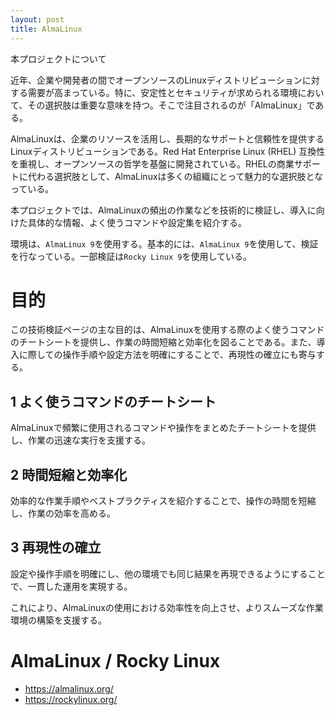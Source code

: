 ```yaml
---
layout: post
title: AlmaLinux
---
```


本プロジェクトについて

近年、企業や開発者の間でオープンソースのLinuxディストリビューションに対する需要が高まっている。特に、安定性とセキュリティが求められる環境において、その選択肢は重要な意味を持つ。そこで注目されるのが「AlmaLinux」である。

AlmaLinuxは、企業のリソースを活用し、長期的なサポートと信頼性を提供するLinuxディストリビューションである。Red Hat Enterprise Linux (RHEL) 互換性を重視し、オープンソースの哲学を基盤に開発されている。RHELの商業サポートに代わる選択肢として、AlmaLinuxは多くの組織にとって魅力的な選択肢となっている。

本プロジェクトでは、AlmaLinuxの頻出の作業などを技術的に検証し、導入に向けた具体的な情報、よく使うコマンドや設定集を紹介する。

環境は、`AlmaLinux 9`を使用する。基本的には、`AlmaLinux 9`を使用して、検証を行なっている。一部検証は`Rocky Linux 9`を使用している。

# 目的

この技術検証ページの主な目的は、AlmaLinuxを使用する際のよく使うコマンドのチートシートを提供し、作業の時間短縮と効率化を図ることである。また、導入に際しての操作手順や設定方法を明確にすることで、再現性の確立にも寄与する。

## 1 よく使うコマンドのチートシート

AlmaLinuxで頻繁に使用されるコマンドや操作をまとめたチートシートを提供し、作業の迅速な実行を支援する。

## 2 時間短縮と効率化

効率的な作業手順やベストプラクティスを紹介することで、操作の時間を短縮し、作業の効率を高める。

## 3 再現性の確立

設定や操作手順を明確にし、他の環境でも同じ結果を再現できるようにすることで、一貫した運用を実現する。

これにより、AlmaLinuxの使用における効率性を向上させ、よりスムーズな作業環境の構築を支援する。

# AlmaLinux / Rocky Linux

- <https://almalinux.org/>
- <https://rockylinux.org/>
